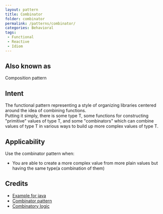 ```yaml
---
layout: pattern
title: Combinator
folder: combinator
permalink: /patterns/combinator/
categories: Behavioral
tags:
 - Functional
 - Reactive
 - Idiom
---
```


## Also known as
Composition pattern

## Intent
The functional pattern representing a style of organizing libraries centered around the idea of combining functions.  
Putting it simply, there is some type T, some functions for constructing "primitive" values of type T, 
and some "combinators" which can combine values of type T in various ways to build up more complex values of type T.


## Applicability
Use the combinator pattern when:
- You are able to create a more complex value from more plain values but having the same type(a combination of them)


## Credits
- [Example for java](https://gtrefs.github.io/code/combinator-pattern/)
- [Combinator pattern](https://wiki.haskell.org/Combinator_pattern)
- [Combinatory logic](https://wiki.haskell.org/Combinatory_logic)